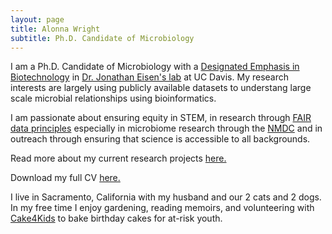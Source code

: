 ```yaml
---
layout: page
title: Alonna Wright
subtitle: Ph.D. Candidate of Microbiology
---
```


I am a Ph.D. Candidate of Microbiology with a [Designated Emphasis in Biotechnology](https://biotech.ucdavis.edu/DEB_Program) in [Dr. Jonathan Eisen's lab](https://phylogenomics.me/) at UC Davis. My research interests are largely using publicly available datasets to understang large scale microbial relationships using bioinformatics. 

I am passionate about ensuring equity in STEM, in research through [FAIR data principles](https://www.go-fair.org/fair-principles/) especially in microbiome research through the [NMDC](https://microbiomedata.org/) and in outreach through ensuring that science is accessible to all backgrounds. 

Read more about my current research projects [here.](https://alonnawright.github.io/researchprojects/)

Download my full CV [here.](https://drive.google.com/file/d/12Bqh6yQV-DefHjuX6xZQh5m-M5rMROfB/view?usp=sharing)

I live in Sacramento, California with my husband and our 2 cats and 2 dogs.  In my free time I enjoy gardening, reading memoirs, and volunteering with [Cake4Kids](https://www.cake4kids.org/) to bake birthday cakes for at-risk youth. 
